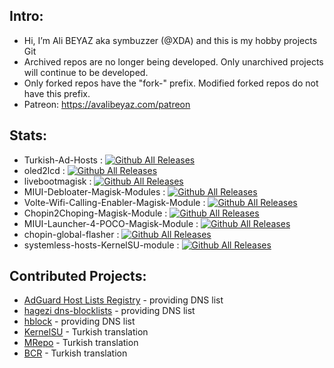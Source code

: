 ## Intro:  
- Hi, I’m Ali BEYAZ  aka symbuzzer (@XDA) and this is my hobby projects Git  
- Archived repos are no longer being developed. Only unarchived projects will continue to be developed.  
- Only forked repos have the "fork-" prefix. Modified forked repos do not have this prefix.
- Patreon: https://avalibeyaz.com/patreon
  
## Stats:  
- Turkish-Ad-Hosts : [![Github All Releases](https://img.shields.io/github/downloads/symbuzzer/Turkish-Ad-Hosts/total.svg)](https://github.com/symbuzzer/Turkish-Ad-Hosts)  
- oled2lcd : [![Github All Releases](https://img.shields.io/github/downloads/symbuzzer/oled2lcd/total.svg)](https://github.com/symbuzzer/oled2lcd)
- livebootmagisk : [![Github All Releases](https://img.shields.io/github/downloads/symbuzzer/livebootmagisk/total.svg)](https://github.com/symbuzzer/livebootmagisk)
- MIUI-Debloater-Magisk-Modules : [![Github All Releases](https://img.shields.io/github/downloads/symbuzzer/MIUI-Debloater-Magisk-Modules/total.svg)](https://github.com/symbuzzer/MIUI-Debloater-Magisk-Modules)
- Volte-Wifi-Calling-Enabler-Magisk-Module : [![Github All Releases](https://img.shields.io/github/downloads/symbuzzer/Volte-Wifi-Calling-Enabler-Magisk-Module/total.svg)](https://github.com/symbuzzer/Volte-Wifi-Calling-Enabler-Magisk-Module)  
- Chopin2Choping-Magisk-Module : [![Github All Releases](https://img.shields.io/github/downloads/symbuzzer/Chopin2Choping-Magisk-Module/total.svg)](https://github.com/symbuzzer/Chopin2Choping-Magisk-Module)  
- MIUI-Launcher-4-POCO-Magisk-Module : [![Github All Releases](https://img.shields.io/github/downloads/symbuzzer/MIUI-Launcher-4-POCO-Magisk-Module/total.svg)](https://github.com/symbuzzer/MIUI-Launcher-4-POCO-Magisk-Module) 
- chopin-global-flasher : [![Github All Releases](https://img.shields.io/github/downloads/symbuzzer/chopin-global-flasher/total.svg)](https://github.com/symbuzzer/chopin-global-flasher)
- systemless-hosts-KernelSU-module : [![Github All Releases](https://img.shields.io/github/downloads/symbuzzer/systemless-hosts-KernelSU-module/total.svg)](https://github.com/symbuzzer/systemless-hosts-KernelSU-module)
  
## Contributed Projects:  
- [AdGuard Host Lists Registry](https://github.com/AdguardTeam/HostlistsRegistry) - providing DNS list  
- [hagezi dns-blocklists](https://github.com/hagezi/dns-blocklists) - providing DNS list  
- [hblock](https://github.com/hectorm/hblock) - providing DNS list  
- [KernelSU](https://github.com/tiann/KernelSU) - Turkish translation
- [MRepo](https://github.com/ya0211/MRepo) - Turkish translation
- [BCR](https://github.com/chenxiaolong/BCR) - Turkish translation  
<!---
symbuzzer/symbuzzer is a ✨ special ✨ repository because its `README.md` (this file) appears on your GitHub profile.
You can click the Preview link to take a look at your changes.
--->
